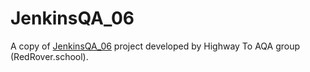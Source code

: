 # JenkinsQA_06
A copy of [JenkinsQA_06](https://github.com/RedRoverSchool/JenkinsQA_06) project developed by Highway To AQA group (RedRover.school).
